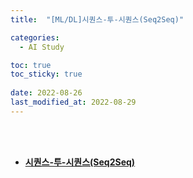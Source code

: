```yaml
---
title:  "[ML/DL]시퀀스-투-시퀀스(Seq2Seq)"

categories:
  - AI Study

toc: true
toc_sticky: true
 
date: 2022-08-26
last_modified_at: 2022-08-29
---
```


<br/><br/>


- [**시퀀스-투-시퀀스(Seq2Seq)**](https://scratched-rayon-d71.notion.site/Seq2Seq-aa242fe875fd4dc6b52d6701dca11927)

